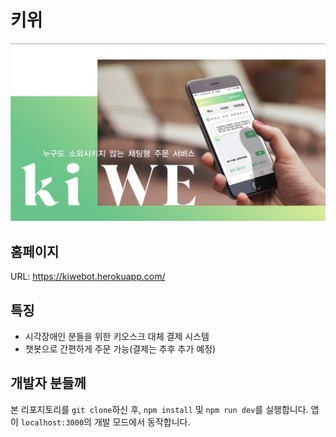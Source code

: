 # 키위
![키위 PPT](./kiwe_ppt_first_slide.jpg)

## 홈페이지
URL: https://kiwebot.herokuapp.com/

## 특징
- 시각장애인 분들을 위한 키오스크 대체 결제 시스템
- 챗봇으로 간편하게 주문 가능(결제는 추후 추가 예정)

## 개발자 분들께
본 리포지토리를 `git clone`하신 후, `npm install` 및 `npm run dev`를 실행합니다.
앱이 `localhost:3000`의 개발 모드에서 동작합니다.
